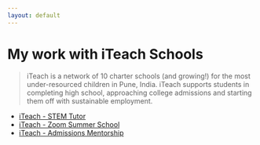 ```yaml
---
layout: default
---
```

# My work with iTeach Schools

> iTeach is a network of 10 charter schools (and growing!) for the most under-resourced children in Pune, India. iTeach supports students in completing high school, approaching college admissions and starting them off with sustainable employment.

<ul class="links">
    <li><a href="iteach1+2.html">iTeach - STEM Tutor</a></li>
    <li><a href="iteach3.html">iTeach - Zoom Summer School</a></li>
    <li><a href="iteach4.html">iTeach - Admissions Mentorship</a></li>
</ul>



